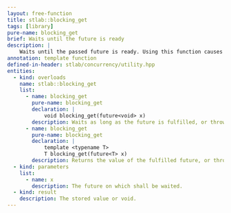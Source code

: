 ```yaml
---
layout: free-function
title: stlab::blocking_get
tags: [library]
pure-name: blocking_get
brief: Waits until the future is ready
description: |
    Waits until the passed future is ready. Using this function causes that one thread resource is consumed which increases contention and possibly causing a deadlock. As well any subsequent non-dependent calculations on the task are also blocked. It is strongly recommended to avoid using this function, but use continuations.
annotation: template function
defined-in-header: stlab/concurrency/utility.hpp
entities:
  - kind: overloads
    name: stlab::blocking_get
    list:
      - name: blocking_get
        pure-name: blocking_get
        declaration: |
            void blocking_get(future<void> x)
        description: Waits as long as the future is fulfilled, or throws the occurred exception.
      - name: blocking_get
        pure-name: blocking_get
        declaration: |
            template <typename T>
            T blocking_get(future<T> x)
        description: Returns the value of the fulfilled future, or throws the occurred exception.
  - kind: parameters
    list:
      - name: x
        description: The future on which shall be waited.
  - kind: result
    description: The stored value or void.
---
```

